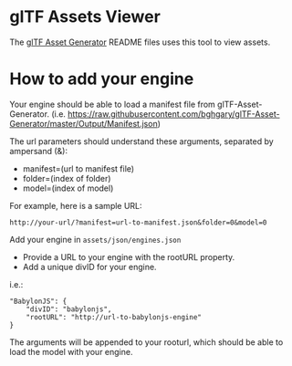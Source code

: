 # glTF Assets Viewer
The [glTF Asset Generator](https://github.com/bghgary/glTF-Asset-Generator) README files uses this tool to view assets.

# How to add your engine
Your engine should be able to load a manifest file from glTF-Asset-Generator. (i.e. https://raw.githubusercontent.com/bghgary/glTF-Asset-Generator/master/Output/Manifest.json)

The url parameters should understand these arguments, separated by ampersand (&):
- manifest=(url to manifest file)
- folder=(index of folder)
- model=(index of model)

For example, here is a sample URL: 
```
http://your-url/?manifest=url-to-manifest.json&folder=0&model=0
```

Add your engine in `assets/json/engines.json`
- Provide a URL to your engine with the rootURL property.
- Add a unique divID for your engine.

i.e.:
```
"BabylonJS": {
    "divID": "babylonjs",
    "rootURL": "http://url-to-babylonjs-engine"
}
```

The arguments will be appended to your rooturl, which should be able to load the model with your engine.

